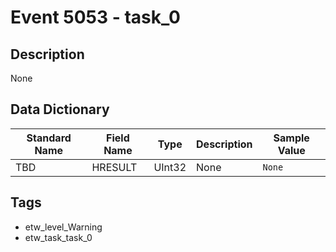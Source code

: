 # Event 5053 - task_0

## Description
None

## Data Dictionary
|Standard Name|Field Name|Type|Description|Sample Value|
|---|---|---|---|---|
|TBD|HRESULT|UInt32|None|`None`|

## Tags
* etw_level_Warning
* etw_task_task_0
